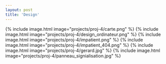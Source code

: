 ```yaml
---
layout: post
title: 'Design'
---
```




{% include image.html  image="projects/proj-4/carte.png" %}
{% include image.html  image="projects/proj-4/design_ordinateur.png" %}
{% include image.html  image="projects/proj-4/impatient.png" %}
{% include image.html  image="projects/proj-4/impatient_404.png" %}
{% include image.html  image="projects/proj-4/gerard.jpg" %}
{% include image.html  image="projects/proj-4/panneau_signialisation.jpg" %}

